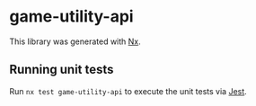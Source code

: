 # game-utility-api

This library was generated with [Nx](https://nx.dev).

## Running unit tests

Run `nx test game-utility-api` to execute the unit tests via [Jest](https://jestjs.io).
